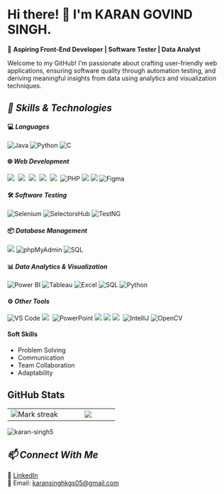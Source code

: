 # Hi there! 👋 I'm KARAN GOVIND SINGH.

🚀 **Aspiring Front-End Developer | Software Tester | Data Analyst**  

Welcome to my GitHub! I'm passionate about crafting user-friendly web applications, ensuring software quality through automation testing, and deriving meaningful insights from data using analytics and visualization techniques.  


## *🔹 Skills & Technologies* 

#### 💻 *Languages*
<div align="left">
  <img src="https://img.shields.io/badge/Java-%23F89800.svg?logo=java&logoColor=white" alt="Java"/>
  <img src="https://img.shields.io/badge/Python-%233776AB.svg?logo=python&logoColor=white" alt="Python"/>
  <img src="https://img.shields.io/badge/C-%23A8B9CC.svg?logo=c&logoColor=white" alt="C"/>
</div>

#### 🌐 *Web Development*
<img src="https://img.shields.io/badge/HTML-%23E34F26.svg?logo=html5&logoColor=white"> 
<img src="https://img.shields.io/badge/CSS-1572B6?logo=css3&logoColor=fff"> 
<img src="https://img.shields.io/badge/JavaScript-F7DF1E?logo=javascript&logoColor=000"> 
<img src="https://img.shields.io/badge/Tailwind%20CSS-%2338B2AC.svg?logo=tailwind-css&logoColor=white"> 
<img src="https://img.shields.io/badge/Hostinger-673DE6?logo=hostinger&logoColor=fff"> 
![PHP](https://img.shields.io/badge/PHP-%238777BB.svg?logo=php&logoColor=white) 
<img src="https://img.shields.io/badge/Django-%23092E20.svg?logo=django&logoColor=white">
<img src="https://img.shields.io/badge/MongoDB-%234ea94b.svg?logo=mongodb&logoColor=white">
![Figma](https://img.shields.io/badge/Figma-%23F24E1E.svg?logo=figma&logoColor=white)

#### 🛠 *Software Testing*

<div align="left">
  <img src="https://img.shields.io/badge/Selenium-%2300A3E0.svg?logo=selenium&logoColor=white" alt="Selenium"/>
  <img src="https://img.shields.io/badge/SelectorsHub-%230A3C4E.svg?logo=selectorshub&logoColor=white" alt="SelectorsHub"/>
  <img src="https://img.shields.io/badge/TestNG-%23E9A000.svg?logo=testng&logoColor=white" alt="TestNG"/>
</div>

#### 📦 *Database Management*  
<div align="left">
  <img src="https://img.shields.io/badge/MySQL-4479A1?logo=mysql&logoColor=fff">
  <img src="https://img.shields.io/badge/phpMyAdmin-%23A8B9CC.svg?logo=phpmyadmin&logoColor=white" alt="phpMyAdmin"/>
  <img src="https://img.shields.io/badge/SQL-%23007B8C.svg?logo=mysql&logoColor=white" alt="SQL"/> 
</div>

#### 📊 *Data Analytics & Visualization*  

<div align="left">
  <img src="https://img.shields.io/badge/Power_BI-%23036588.svg?logo=powerbi&logoColor=white" alt="Power BI"/>
  <img src="https://img.shields.io/badge/Tableau-%23E97627.svg?logo=tableau&logoColor=white" alt="Tableau"/>
  <img src="https://img.shields.io/badge/Excel-%231972C1.svg?logo=microsoft-excel&logoColor=white" alt="Excel"/>
  <img src="https://img.shields.io/badge/SQL-%23007B8C.svg?logo=mysql&logoColor=white" alt="SQL"/>
  <img src="https://img.shields.io/badge/Python-%233776AB.svg?logo=python&logoColor=white" alt="Python"/>
</div>

#### ⚙️ *Other Tools*  

<div align="left"> 
  <img src="https://img.shields.io/badge/Visual_Studio_Code-%23007ACC.svg?logo=visualstudiocode&logoColor=white" alt="VS Code"/>
  <img src="https://img.shields.io/badge/GitHub-%23121011.svg?logo=github&logoColor=white"> 
  <img src="https://img.shields.io/badge/PowerPoint-%23D91C2B.svg?logo=microsoft-powerpoint&logoColor=white" alt="PowerPoint"/> 
  <img src="https://img.shields.io/badge/Anaconda-44A833?logo=anaconda&logoColor=fff">
  <img src="https://img.shields.io/badge/ChatGPT-74aa9c?logo=openai&logoColor=white">
  <img src="https://img.shields.io/badge/Google%20Assistant-4285F4?logo=googleassistant&logoColor=fff"> 
  <img src="https://img.shields.io/badge/IntelliJ_IDEA-%23000000.svg?logo=intellijidea&logoColor=white" alt="IntelliJ"/>
  <img src="https://img.shields.io/badge/OpenCV-%230D1D1B.svg?logo=opencv&logoColor=white" alt="OpenCV"/>  
</div>

#### Soft Skills  
  - Problem Solving  
  - Communication  
  - Team Collaboration  
  - Adaptability  

## GitHub Stats

<table><tbody><tr border="none"><td width="50%" align="center">
<!-- <img align="center" src="https://readme-stats-fork-mauve.vercel.app/api/?username=karan-singh5&theme=dark&show_icons=true&count_private=true"><br> -->
<img alt="Mark streak" src="https://github-readme-streak-stats-five-roan.vercel.app?user=karan-singh5&theme=dark"></td><td width="50%" align="center">  
<img align="center" src="https://github-readme-stats.vercel.app/api/top-langs/?username=karan-singh5&show_icons=true&theme=dark"></td></tr></tbody></table>
<p align="left"> <img src="https://komarev.com/ghpvc/?username=karan-singh5&label=Profile%20views&color=0e75b6&style=flat" alt="karan-singh5" /> </p>

## *📫 Connect With Me*  
🔗 [LinkedIn](https://www.linkedin.com/in/karan-govind-singh/)  
📧 Email: karansinghkgs05@gmail.com  


<!--<p><img align="center" src="https://github-readme-stats.vercel.app/api/top-langs?username=karan-singh5&show_icons=true&locale=en&layout=compact" alt="karan-singh5" /></p> 
<p><img align="center" src="https://github-readme-streak-stats.herokuapp.com/?user=karan-singh5&" alt="karan-singh5" /></p>  -->

<!--<img align="center" src="https://readme-stats-fork-mauve.vercel.app/api/top-langs/?username=karan-singh5&theme=dark&hide_border=false&no-bg=true&no-frame=true&langs_count=6"></td></tr></tbody></table>
![Top Langs](https://github-readme-stats.vercel.app/api/top-langs/?username=karan-singh5&show_icons=true&theme=dark) -->

